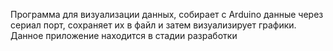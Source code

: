 Программа для визуализации данных, собирает с Arduino данные через сериал порт, сохраняет их в файл и затем визуализирует графики. Данное приложение находится в стадии разработки
